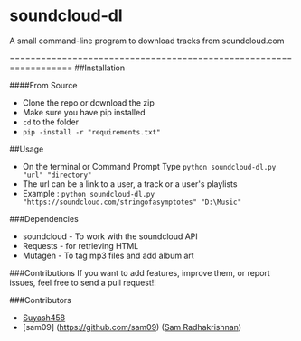 # soundcloud-dl
A small command-line program to download tracks from soundcloud.com 

==================================================================
##Installation

####From Source
* Clone the repo or download the zip
* Make sure you have pip installed
* `cd` to the folder
* `pip -install -r "requirements.txt"`

##Usage
* On the terminal or Command Prompt Type
  `python soundcloud-dl.py "url" "directory"`
* The url can be a link to a user, a track or a user's playlists
* Example : `python soundcloud-dl.py "https://soundcloud.com/stringofasymptotes" "D:\Music"`
  
###Dependencies
* soundcloud - To work with the soundcloud API
* Requests - for retrieving HTML
* Mutagen - To tag mp3 files and add album art

###Contributions
If you want to add features, improve them, or report issues, feel free to send a pull request!!

###Contributors
- [Suyash458](https://github.com/Suyash458)
- [sam09] (https://github.com/sam09) ([Sam Radhakrishnan](https://twitter.com/sam_rk9))
